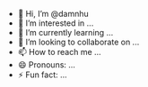 - 👋 Hi, I’m @damnhu
- 👀 I’m interested in ...
- 🌱 I’m currently learning ...
- 💞️ I’m looking to collaborate on ...
- 📫 How to reach me ...
- 😄 Pronouns: ...
- ⚡ Fun fact: ...

<!---
damnhu/damnhu is a ✨ special ✨ repository because its `README.md` (this file) appears on your GitHub profile.
You can click the Preview link to take a look at your changes.
--->
